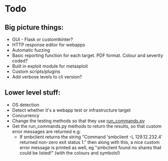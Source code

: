 # Todo

## Big picture things:
- GUI - Flask or customtkinter?
- HTTP response editor for webapps
- Automatic fuzzing
- Basic reporting function for each target. PDF format. Colour and severity coded?
- Built in exploit module for metasploit
- Custom scripts/plugins
- Add verbose levels to cli version?

## Lower level stuff:
- OS detection
- Detect whether it's a webapp test or infrastructure target
- Concurrency
- Change the testing methods so that they use [run_commands.py](../scripts/run_commands.py)
- Get the run_commands.py methods to return the results, so that custom error messages are returned e.g:
  - If smbclient returns the string "Command 'smbclient -L 129.12.232.4' returned non-zero exit status 1." then along with this, a nice custom error message is printed as well, eg "smbclient found no shares that could be listed!" (with the colours and symbols!)
